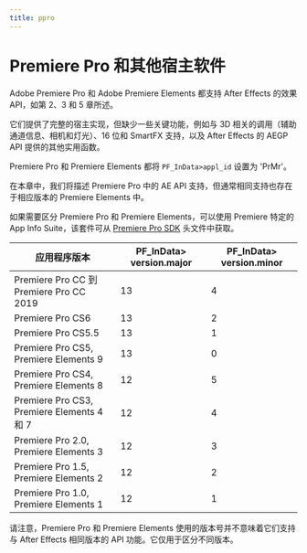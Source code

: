 ```yaml
---
title: ppro
---
```

# Premiere Pro 和其他宿主软件

Adobe Premiere Pro 和 Adobe Premiere Elements 都支持 After Effects 的效果 API，如第 2、3 和 5 章所述。

它们提供了完整的宿主实现，但缺少一些关键功能，例如与 3D 相关的调用（辅助通道信息、相机和灯光）、16 位和 SmartFX 支持，以及 After Effects 的 AEGP API 提供的其他实用函数。

Premiere Pro 和 Premiere Elements 都将 `PF_InData>appl_id` 设置为 'PrMr'。

在本章中，我们将描述 Premiere Pro 中的 AE API 支持，但通常相同支持也存在于相应版本的 Premiere Elements 中。

如果需要区分 Premiere Pro 和 Premiere Elements，可以使用 Premiere 特定的 App Info Suite，该套件可从 [Premiere Pro SDK](http://ppro-plugin-sdk.aenhancers.com) 头文件中获取。

|       应用程序版本       | PF_InData> version.major | PF_InData> version.minor |
| ------------------------------------ | ------------------------ | ------------------------ |
| Premiere Pro CC 到 Premiere Pro CC 2019 | 13    | 4     |
| Premiere Pro CS6         | 13    | 2     |
| Premiere Pro CS5.5       | 13    | 1     |
| Premiere Pro CS5, Premiere Elements 9 | 13    | 0     |
| Premiere Pro CS4, Premiere Elements 8 | 12    | 5     |
| Premiere Pro CS3, Premiere Elements 4 和 7 | 12    | 4     |
| Premiere Pro 2.0, Premiere Elements 3 | 12    | 3     |
| Premiere Pro 1.5, Premiere Elements 2 | 12    | 2     |
| Premiere Pro 1.0, Premiere Elements 1 | 12    | 1     |

请注意，Premiere Pro 和 Premiere Elements 使用的版本号并不意味着它们支持与 After Effects 相同版本的 API 功能。它仅用于区分不同版本。
